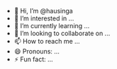 - 👋 Hi, I’m @hausinga
- 👀 I’m interested in ...
- 🌱 I’m currently learning ...
- 💞️ I’m looking to collaborate on ...
- 📫 How to reach me ...
- 😄 Pronouns: ...
- ⚡ Fun fact: ...

<!---
hausinga/hausinga is a ✨ special ✨ repository because its `README.md` (this file) appears on your GitHub profile.
You can click the Preview link to take a look at your changes.
--->
